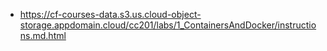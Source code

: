 - https://cf-courses-data.s3.us.cloud-object-storage.appdomain.cloud/cc201/labs/1_ContainersAndDocker/instructions.md.html